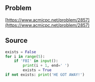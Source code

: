 ## Problem

[https://www.acmicpc.net/problem/2857](https://www.acmicpc.net/problem/2857)

## Source

```py
exists = False
for i in range(5):
    if 'FBI' in input():
        print(i + 1, end=' ')
        exists = True
if not exists: print('HE GOT AWAY!')
```